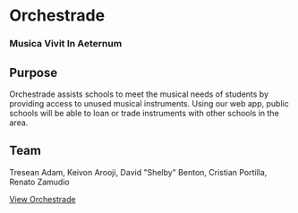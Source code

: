 
# Orchestrade
### Musica Vivit In Aeternum

## Purpose
Orchestrade assists schools to meet the musical needs of students by providing access to unused musical instruments. Using our web app, public schools will be able to loan or trade instruments with other schools in the area.

## Team

Tresean Adam, Keivon Arooji, David "Shelby" Benton, Cristian Portilla, Renato Zamudio 

[View Orchestrade](https://orchestradeapp.herokuapp.com/ "Orchestrade's Homepage")